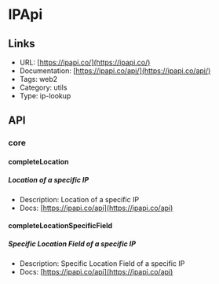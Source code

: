 # IPApi

## Links

* URL: [https://ipapi.co/](https://ipapi.co/)
* Documentation: [https://ipapi.co/api/](https://ipapi.co/api/)
* Tags: web2
* Category: utils
* Type: ip-lookup

## API

### core

#### completeLocation

##### Location of a specific IP

* Description: Location of a specific IP
* Docs: [https://ipapi.co/api](https://ipapi.co/api)

#### completeLocationSpecificField

##### Specific Location Field of a specific IP

* Description: Specific Location Field of a specific IP
* Docs: [https://ipapi.co/api](https://ipapi.co/api)

